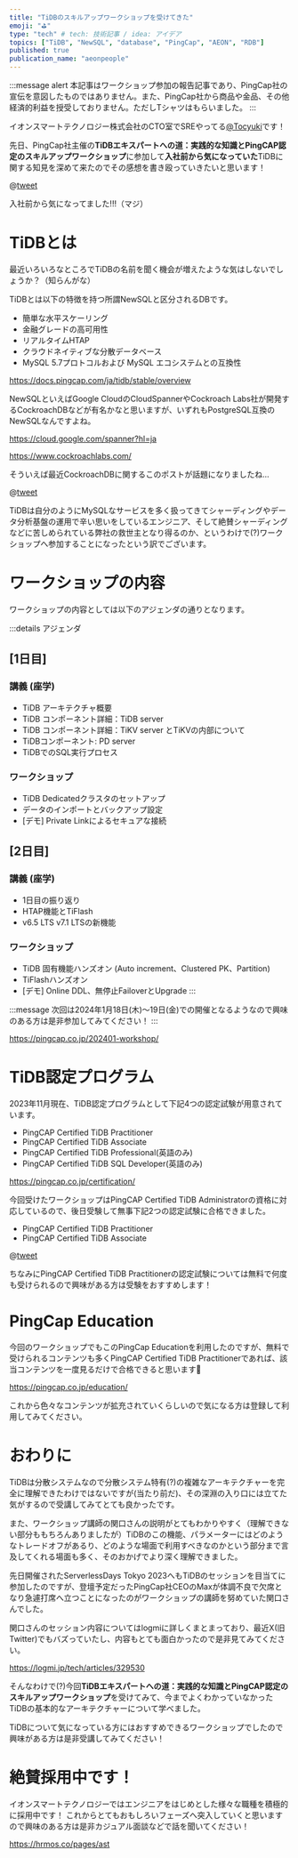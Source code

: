 ```yaml
---
title: "TiDBのスキルアップワークショップを受けてきた"
emoji: "⛳"
type: "tech" # tech: 技術記事 / idea: アイデア
topics: ["TiDB", "NewSQL", "database", "PingCap", "AEON", "RDB"]
published: true
publication_name: "aeonpeople"
---
```


:::message alert
本記事はワークショップ参加の報告記事であり、PingCap社の宣伝を意図したものではありません。また、PingCap社から商品や金品、その他経済的利益を授受しておりません。ただしTシャツはもらいました。
:::

イオンスマートテクノロジー株式会社のCTO室でSREやってる[@Tocyuki](https://twitter.com/Tocyuki)です！

先日、PingCap社主催の**TiDBエキスパートへの道：実践的な知識とPingCAP認定のスキルアップワークショップ**に参加して**入社前から気になっていた**TiDBに関する知見を深めて来たのでその感想を書き殴っていきたいと思います！

@[tweet](https://twitter.com/Tocyuki/status/1681298518965899264)

入社前から気になってました!!!（マジ）

# TiDBとは

最近いろいろなところでTiDBの名前を聞く機会が増えたような気はしないでしょうか？（知らんがな）

TiDBとは以下の特徴を持つ所謂NewSQLと区分されるDBです。

- 簡単な水平スケーリング
- 金融グレードの高可用性
- リアルタイムHTAP
- クラウドネイティブな分散データベース
- MySQL 5.7プロトコルおよび MySQL エコシステムとの互換性

https://docs.pingcap.com/ja/tidb/stable/overview

NewSQLといえばGoogle CloudのCloudSpannerやCockroach Labs社が開発するCockroachDBなどが有名かなと思いますが、いずれもPostgreSQL互換のNewSQLなんですよね。

https://cloud.google.com/spanner?hl=ja

https://www.cockroachlabs.com/

そういえば最近CockroachDBに関するこのポストが話題になりましたね...

@[tweet](https://twitter.com/CockroachDB/status/1702735112419319993)

TiDBは自分のようにMySQLなサービスを多く扱ってきてシャーディングやデータ分析基盤の運用で辛い思いをしているエンジニア、そして絶賛シャーディングなどに苦しめられている弊社の救世主となり得るのか、というわけで(?)ワークショップへ参加することになったという訳でございます。

# ワークショップの内容

ワークショップの内容としては以下のアジェンダの通りとなります。

:::details アジェンダ
## [1日目]

### 講義 (座学)

- TiDB アーキテクチャ概要
- TiDB コンポーネント詳細：TiDB server
- TiDB コンポーネント詳細：TiKV server とTiKVの内部について
- TiDBコンポーネント: PD server
- TiDBでのSQL実行プロセス

### ワークショップ

- TiDB Dedicatedクラスタのセットアップ
- データのインポートとバックアップ設定
- [デモ] Private Linkによるセキュアな接続

## [2日目]

### 講義 (座学)

- 1日目の振り返り
- HTAP機能とTiFlash
- v6.5 LTS v7.1 LTSの新機能

### ワークショップ

- TiDB 固有機能ハンズオン (Auto increment、Clustered PK、Partition)
- TiFlashハンズオン
- [デモ] Online DDL、無停止FailoverとUpgrade
:::

:::message
次回は2024年1月18日(木)〜19日(金)での開催となるようなので興味のある方は是非参加してみてください！
:::

https://pingcap.co.jp/202401-workshop/

# TiDB認定プログラム

2023年11月現在、TiDB認定プログラムとして下記4つの認定試験が用意されています。

- PingCAP Certified TiDB Practitioner
- PingCAP Certified TiDB Associate
- PingCAP Certified TiDB Professional(英語のみ)
- PingCAP Certified TiDB SQL Developer(英語のみ)

https://pingcap.co.jp/certification/

今回受けたワークショップはPingCAP Certified TiDB Administratorの資格に対応しているので、後日受験して無事下記2つの認定試験に合格できました。

- PingCAP Certified TiDB Practitioner
- PingCAP Certified TiDB Associate

@[tweet](https://twitter.com/Tocyuki/status/1718100198403211762)

ちなみにPingCAP Certified TiDB Practitionerの認定試験については無料で何度も受けられるので興味がある方は受験をおすすめします！

# PingCap Education

今回のワークショップでもこのPingCap Educationを利用したのですが、無料で受けられるコンテンツも多くPingCAP Certified TiDB Practitionerであれば、該当コンテンツを一度見るだけで合格できると思います🎉

https://pingcap.co.jp/education/


これから色々なコンテンツが拡充されていくらしいので気になる方は登録して利用してみてください。

# おわりに

TiDBは分散システムなので分散システム特有(?)の複雑なアーキテクチャーを完全に理解できたわけではないですが(当たり前だ)、その深淵の入り口には立てた気がするので受講してみてとても良かったです。

また、ワークショップ講師の関口さんの説明がとてもわかりやすく（理解できない部分ももちろんありましたが）TiDBのこの機能、パラメーターにはどのようなトレードオフがあるり、どのような場面で利用すべきなのかという部分まで言及してくれる場面も多く、そのおかげでより深く理解できました。

先日開催されたServerlessDays Tokyo 2023へもTiDBのセッションを目当てに参加したのですが、登壇予定だったPingCap社CEOのMaxが体調不良で欠席となり急遽打席へ立つことになったのがワークショップの講師を努めていた関口さんでした。

関口さんのセッション内容についてはlogmiに詳しくまとまっており、最近X(旧Twitter)でもバズっていたし、内容もとても面白かったので是非見てみてください。

https://logmi.jp/tech/articles/329530

そんなわけで(?)今回**TiDBエキスパートへの道：実践的な知識とPingCAP認定のスキルアップワークショップ**を受けてみて、今までよくわかっていなかったTiDBの基本的なアーキテクチャーについて学べました。

TiDBについて気になっている方にはおすすめできるワークショップでしたので興味がある方は是非受講してみてください！

# 絶賛採用中です！

イオンスマートテクノロジーではエンジニアをはじめとした様々な職種を積極的に採用中です！
これからとてもおもしろいフェーズへ突入していくと思いますので興味のある方は是非カジュアル面談などで話を聞いてください！

https://hrmos.co/pages/ast
